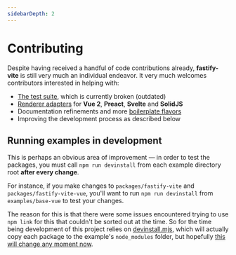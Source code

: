 ```yaml
---
sidebarDepth: 2
---
```


# Contributing

Despite having received a handful of code contributions already, <b>fastify-vite</b> is still very much an individual endeavor. It very much welcomes contributors interested in helping with:

- [The test suite](), which is currently broken (outdated)
- [Renderer adapters]() for <b>Vue 2</b>, <b>Preact</b>, <b>Svelte</b> and <b>SolidJS</b>
- Documentation refinements and more [boilerplate flavors]()
- Improving the development process as described below

## Running examples in development

This is perhaps an obvious area of improvement — in order to test the packages, you must call `npm run devinstall` from each example directory root <b>after every change</b>.

For instance, if you make changes to `packages/fastify-vite` and `packages/fastify-vite-vue`, you'll want to run `npm run devinstall` from `examples/base-vue` to test your changes.

 The reason for this is that there were some issues encountered trying to use `npm link` for this that couldn't be sorted out at the time. So for the time being development of this project relies on [devinstall.mjs](), which will actually copy each package to the example's `node_modules` folder, but hopefully [this will change any moment now]().

